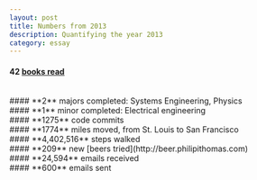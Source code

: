 ```yaml
---
layout: post
title: Numbers from 2013
description: Quantifying the year 2013
category: essay
---
```


#### **42** [books read](/books-2013/)

<br>
#### **2**  majors completed: Systems Engineering, Physics

<br>
#### **1** minor completed: Electrical engineering

<br>
#### **1275** code commits

<br>
#### **1774** miles moved, from St. Louis to San Francisco 

<br>
#### **4,402,516** steps walked
<br>
#### **209** new [beers tried](http://beer.philipithomas.com)

<br>
#### **24,594** emails received

<br>
#### **600** emails sent
